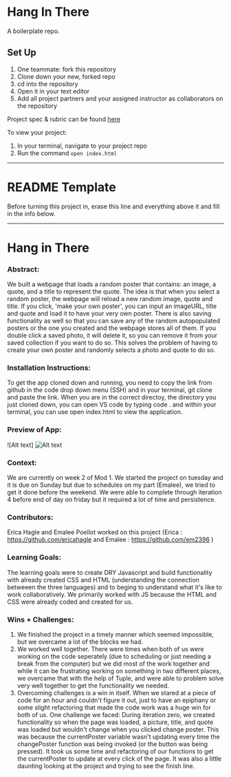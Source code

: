 
# Hang In There

A boilerplate repo. 

## Set Up

1. One teammate: fork this repository
2. Clone down your new, forked repo
3. cd into the repository
4. Open it in your text editor
5. Add all project partners and your assigned instructor as collaborators on the repository

Project spec & rubric can be found [here](https://frontend.turing.edu/projects/module-1/hang-in-there.html)

To view your project:

1. In your terminal, navigate to your project repo
2. Run the command `open index.html`
  
______________________________________________________  
# README Template  
Before turning this project in, erase this line and everything above it and fill in the info below.  
______________________________________________________  

# Hang in There  

### Abstract:
[//]: <> (Briefly describe what you built and its features. What problem is the app solving? How does this application solve that problem?)
We built a webpage that loads a random poster that contains: an image, a quote, and a title to represent the quote. The idea is that when you select a random poster, the webpage will reload a new random image, quote and title. If you click, 'make your own poster', you can input an imageURL, title and quote and load it to have your very own poster. There is also saving functionality as well so that you can save any of the random autopopulated posters or the one you created and the webpage stores all of them. If you double click a saved photo, it will delete it, so you can remove it from your saved collection if you want to do so. This solves the problem of having to create your own poster and randomly selects a photo and quote to do so.

### Installation Instructions:
[//]: <> (What steps does a person have to take to get your app cloned down and running?)
To get the app cloned down and running, you need to copy the link from github in the code drop down menu (SSH) and in your terminal, git clone and paste the link. When you are in the correct directoy, the directory you just cloned down, you can open VS code by typing code . and within your terminal, you can use open index.html to view the application. 

### Preview of App:
[//]: <> (Provide ONE gif or screenshot of your application - choose the "coolest" piece of functionality to show off.)
![Alt text] ![Alt text](<Screenshot 2023-09-01 at 3.21.36 PM.png>)


### Context:
[//]: <> (Give some context for the project here. How long did you have to work on it? How far into the Turing program are you?)
We are currently on week 2 of Mod 1. We started the project on tuesday and it is due on Sunday but due to schedules on my part (Emalee), we tried to get it done before the weekend. We were able to complete through iteration 4 before end of day on friday but it required a lot of time and persistence. 
### Contributors:
[//]: <> (Who worked on this application? Link to their GitHubs.)
Erica Hagle and Emalee Poellot worked on this project (Erica : https://github.com/ericahagle and Emalee : https://github.com/em2396 )

### Learning Goals:
[//]: <> (What were the learning goals of this project? What tech did you work with?)
The learning goals were to create DRY Javascript and build functionality with already created CSS and HTML (understanding the connection betweeen the three languages) and to beging to understand what it's like to work collaboratively. We primarily worked with JS because the HTML and CSS were already coded and created for us. 

### Wins + Challenges:
[//]: <> (What are 2-3 wins you have from this project? What were some challenges you faced - and how did you get over them?)
1. We finished the project in a timely manner which seemed impossible, but we overcame a lot of the blocks we had.
2. We worked well together. There were times when both of us were working on the code seperately (due to scheduling or just needing a break from the computer) but we did most of the work together and while it can be frustrating working on something in two different places, we overcame that with the help of Tuple, and were able to problem solve very well together to get the functionality we needed.
3. Overcoming challenges is a win in itself. When we stared at a piece of code for an hour and couldn't figure it out, just to have an epiphany or some slight refactoring that made the code work was a huge win for both of us.
One challenge we faced: During iteration zero, we created functionality so when the page was loaded, a picture, title, and quote was loaded but wouldn't change when you clicked change poster. This was because the currentPoster variable wasn't updating every time the changePoster function was being invoked (or the button was being pressed). It took us some time and refactoring of our functions to get the currentPoster to update at every click of the page. It was also a little daunting looking at the project and trying to see the finish line.